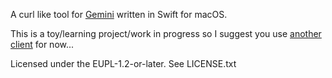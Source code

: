A curl like tool for [Gemini](https://gemini.circumlunar.space) written in Swift for macOS.

This is a toy/learning project/work in progress so I suggest you use [another client](https://gemini.circumlunar.space/clients.html) for now...

Licensed under the EUPL-1.2-or-later. See LICENSE.txt
